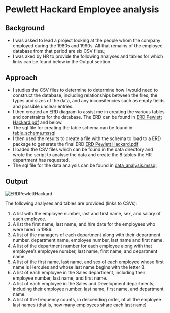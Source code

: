 # Pewlett Hackard Employee analysis



## Background
- I was asked to lead a project looking at the people whom the company employed during the 1980s and 1990s. 
  All that remains of the employee database from that period are six CSV files.;
- I was aked by HR to provide the following analyses and tables for which links can be found below in the Output section
  


## Approach

- I studies the CSV files to determine to determine how I would need to construct the database, including relationships between the files, the types and sizes of the data, and any inconsitencies such as empty fields and possible unclear entries.
- I then created an ERD diagram to assist me in creating the various tables and constraints for the database. The ERD can be found in [ERD Pewlett Hackard.pdf](https://github.com/Reinierandrew/sql-challenge/blob/main/EmployeeSQL/ERD%20Pewlett%20Hackard.pdf) and below.
- The sql file for creating the table schema can be found in [table_schema.mssql](https://github.com/Reinierandrew/sql-challenge/blob/main/EmployeeSQL/table_schema.mssql)
- I then used the results to create a file with the schema to load to a ERD package to generate the final ERD [ERD Pewlett Hackard.pdf](https://github.com/Reinierandrew/sql-challenge/blob/main/EmployeeSQL/ERD%20Pewlett%20Hackard.pdf)
- I loaded the CSV files which can be found in the data directory and wrote the script to analyse the data and create the 8 tables the HR department has requested.
-  The sql file for the data analysis can be found in [data_analysis.mssql](https://github.com/Reinierandrew/sql-challenge/tree/main/EmployeeSQL)

## Output

![ERDPewlettHackard](https://user-images.githubusercontent.com/112833174/214707578-6ec4b512-6502-4964-b4a0-d7115573f8c6.jpg)

The following analyses and tables are provided (links to CSVs):
  1. A list with the employee number, last and first name, sex, and salary of each employee.
  2. A list the first name, last name, and hire date for the employees who were hired in 1986.
  3. A list of the managers of each department along with their department number, department name, 
      employee number, last name and first name.
  4. A list of the department number for each employee along with that employee’s employee number, 
      last name, first name, and department name.
  5. A list of the first name, last name, and sex of each employee whose first name is Hercules 
      and whose last name begins with the letter B.
  6. A list of each employee in the Sales department, including their employee number, last name, and first name.
  7. A list of each employee in the Sales and Development departments, including their employee number, 
      last name, first name, and department name.
  8. A list of the frequency counts, in descending order, of all the employee last names 
      (that is, how many employees share each last name)
